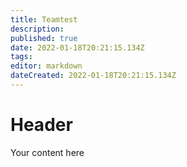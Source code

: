 ```yaml
---
title: Teamtest
description: 
published: true
date: 2022-01-18T20:21:15.134Z
tags: 
editor: markdown
dateCreated: 2022-01-18T20:21:15.134Z
---
```


# Header
Your content here
<script>console.log('hi')</script>
